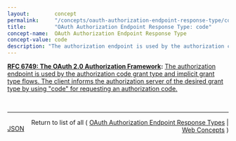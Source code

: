 ```yaml
---
layout:        concept
permalink:     "/concepts/oauth-authorization-endpoint-response-type/code"
title:         "OAuth Authorization Endpoint Response Type: code"
concept-name:  OAuth Authorization Endpoint Response Type
concept-value: code
description: "The authorization endpoint is used by the authorization code grant type and implicit grant type flows. The client informs the authorization server of the desired grant type by using \"code\" for requesting an authorization code."
---
```


**[RFC 6749: The OAuth 2.0 Authorization Framework](/specs/IETF/RFC/6749 "The OAuth 2.0 authorization framework enables a third-party application to obtain limited access to an HTTP service, either on behalf of a resource owner by orchestrating an approval interaction between the resource owner and the HTTP service, or by allowing the third-party application to obtain access on its own behalf. This specification replaces and obsoletes the OAuth 1.0 protocol described in RFC 5849."):** [The authorization endpoint is used by the authorization code grant type and implicit grant type flows. The client informs the authorization server of the desired grant type by using "code" for requesting an authorization code.](http://tools.ietf.org/html/rfc6749#section-5 "Read documentation for OAuth Authorization Endpoint Response Type &#34;code&#34;")

<br/>
<hr/>

<p style="float : left"><a href="./code.json" title="JSON representing this particular Web Concept value">JSON</a></p>
<p style="text-align: right">Return to list of all ( <a href="../oauth-authorization-endpoint-response-type/">OAuth Authorization Endpoint Response Types</a> | <a href="../">Web Concepts</a> )</p>
